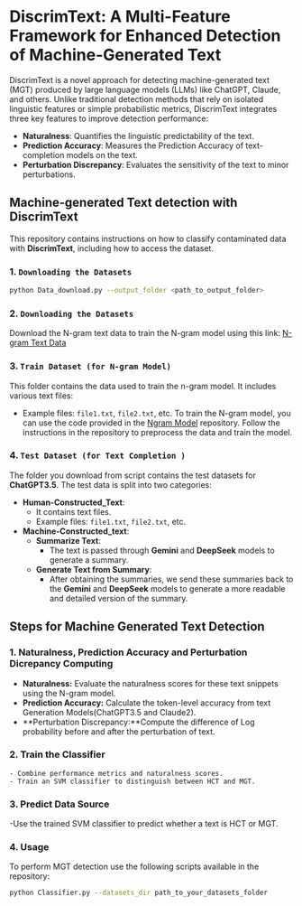 # DiscrimText: A Multi-Feature Framework for Enhanced Detection of Machine-Generated Text

DiscrimText is a novel approach for detecting machine-generated text (MGT) produced by large language models (LLMs) like ChatGPT, Claude, and others. Unlike traditional detection methods that rely on isolated linguistic features or simple probabilistic metrics, DiscrimText integrates three key features to improve detection performance:

- **Naturalness**: Quantifies the linguistic predictability of the text.
- **Prediction Accuracy**: Measures the Prediction Accuracy of text-completion models on the text.
- **Perturbation Discrepancy**: Evaluates the sensitivity of the text to minor perturbations.

## Machine-generated Text detection with DiscrimText

This repository contains instructions on how to classify contaminated data with **DiscrimText**, including how to access the dataset.
 
### 1. `Downloading the Datasets`

```bash
python Data_download.py --output_folder <path_to_output_folder>
```
### 2. `Downloading the Datasets`
Download the N-gram text data to train the N-gram model using this link: [N-gram Text Data](https://drive.google.com/file/d/1huji6_lry_cjpNXC1nnYlO8tHQOHh5u5/view?usp=sharing)


### 3. `Train Dataset (for N-gram Model)`
This folder contains the data used to train the n-gram model. It includes various text files:

- Example files: `file1.txt`, `file2.txt`, etc.
To train the N-gram model, you can use the code provided in the [Ngram Model](https://github.com/naturalnessbasedappraoch/Natural-DaCode/tree/main/Source_code/n-gram_cachelm) repository. Follow the instructions in the repository to preprocess the data and train the model.

### 4. `Test Dataset (for Text Completion )`

The folder you download from script contains the test datasets for **ChatGPT3.5**. The test data is split into two categories:

- **Human-Constructed_Text**:
    - It contains text files.
    - Example files: `file1.txt`, `file2.txt`, etc.
- **Machine-Constructed_text**:
    - **Summarize Text**:
      - The text is passed through **Gemini** and **DeepSeek** models to generate a summary.
    - **Generate Text from Summary**:
      - After obtaining the summaries, we send these summaries back to the **Gemini** and **DeepSeek** models to generate a more readable and detailed version of the summary.

  


## Steps for Machine Generated Text Detection

### 1. **Naturalness, Prediction Accuracy and Perturbation Dicrepancy Computing**
   - **Naturalness:** Evaluate the naturalness scores for these text snippets using the N-gram model.
   - **Prediction Accuracy:** Calculate the token-level accuracy from text Generation Models(ChatGPT3.5 and Claude2).
   - **Perturbation Discrepancy:**Compute the difference of Log probability before and after the perturbation of text.

### 2. **Train the Classifier**
    - Combine performance metrics and naturalness scores.
    - Train an SVM classifier to distinguish between HCT and MGT.

### 3. **Predict Data Source**
-Use the trained SVM classifier to predict whether a text is HCT or MGT.

### 4. **Usage**
To perform MGT detection use the following scripts available in the repository:

   ```bash
   python Classifier.py --datasets_dir path_to_your_datasets_folder
```
